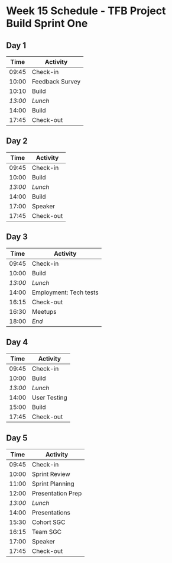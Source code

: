 # Week 15 Schedule - TFB Project Build Sprint One

## Day 1

| Time    | Activity        |
| ------- | --------------- |
| 09:45   | Check-in        |
| 10:00   | Feedback Survey |
| 10:10   | Build           |
| _13:00_ | _Lunch_         |
| 14:00   | Build           |
| 17:45   | Check-out       |

## Day 2

| Time    | Activity  |
| ------- | --------- |
| 09:45   | Check-in  |
| 10:00   | Build     |
| _13:00_ | _Lunch_   |
| 14:00   | Build     |
| 17:00   | Speaker   |
| 17:45   | Check-out |

## Day 3

| Time    | Activity               |
| ------- | ---------------------- |
| 09:45   | Check-in               |
| 10:00   | Build                  |
| _13:00_ | _Lunch_                |
| 14:00   | Employment: Tech tests |
| 16:15   | Check-out              |
| 16:30   | Meetups                |
| 18:00   | _End_                  |

## Day 4

| Time    | Activity     |
| ------- | ------------ |
| 09:45   | Check-in     |
| 10:00   | Build        |
| _13:00_ | _Lunch_      |
| 14:00   | User Testing |
| 15:00   | Build        |
| 17:45   | Check-out    |

## Day 5

| Time    | Activity          |
| ------- | ----------------- |
| 09:45   | Check-in          |
| 10:00   | Sprint Review     |
| 11:00   | Sprint Planning   |
| 12:00   | Presentation Prep |
| _13:00_ | _Lunch_           |
| 14:00   | Presentations     |
| 15:30   | Cohort SGC        |
| 16:15   | Team SGC          |
| 17:00   | Speaker           |
| 17:45   | Check-out         |
